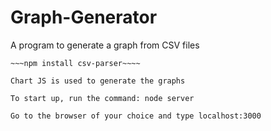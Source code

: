 # Graph-Generator
A program to generate a graph from CSV files

~~~npm install express~~~
~~~npm install csv-parser~~~~

Chart JS is used to generate the graphs

To start up, run the command: node server

Go to the browser of your choice and type localhost:3000 
